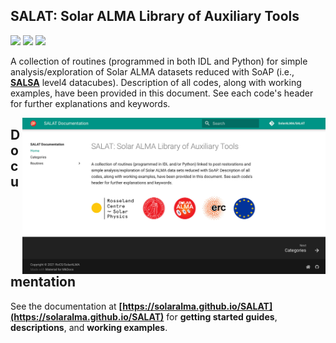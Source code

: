 ## SALAT: Solar ALMA Library of Auxiliary Tools</strong>

<p align="left">
    <a href="#"><img src="https://img.shields.io/badge/under-development-red"></a> 
    <a href="https://www.mn.uio.no/rocs/english/projects/solaralma/" title=""  target="_blank"><img src="https://img.shields.io/badge/copyright-RoCS%2FSolarALMA-blue"></a>
    <a href="https://opensource.org/licenses/MIT" title="" target="_blank"><img src="https://img.shields.io/badge/license-MIT-yellow.svg"></a>
</p>

A collection of routines (programmed in both IDL and Python) for simple analysis/exploration of Solar ALMA datasets reduced with SoAP (i.e., **[SALSA](http://sdc.uio.no/salsa)** level4 datacubes). Description of all codes, along with working examples, have been provided in this document. See each code's header for further explanations and keywords.


<a href="https://solaralma.github.io/SALAT" target="_blank"><img align="right" src="docs/images/docsScreenshot.jpg" alt="" width="485" height="auto" /></a>

## Documentation

See the documentation at **[https://solaralma.github.io/SALAT](https://solaralma.github.io/SALAT)** for **getting started guides**, **descriptions**, and **working examples**.
